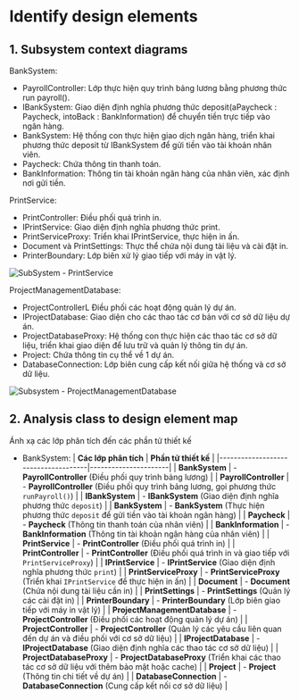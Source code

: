 # Identify design elements
## 1. Subsystem context diagrams
BankSystem:  
- PayrollController: Lớp thực hiện quy trình bảng lương bằng phương thức run payroll().
- IBankSystem: Giao diện định nghĩa phương thức deposit(aPaycheck : Paycheck, intoBack : BankInformation) để chuyển tiền trực tiếp vào ngân hàng.
- BankSystem: Hệ thống con thực hiện giao dịch ngân hàng, triển khai phương thức deposit từ IBankSystem để gửi tiền vào tài khoản nhân viên.
- Paycheck: Chứa thông tin thanh toán.
- BankInformation: Thông tin tài khoản ngân hàng của nhân viên, xác định nơi gửi tiền.

PrintService:  
- PrintController: Điều phối quá trình in.
- IPrintService: Giao diện định nghĩa phương thức print.
- PrintServiceProxy: Triển khai IPrintService, thực hiện in ấn.
- Document và PrintSettings: Thực thể chứa nội dung tài liệu và cài đặt in.
- PrinterBoundary: Lớp biên xử lý giao tiếp với máy in vật lý.

![SubSystem - PrintService](https://www.planttext.com/api/plantuml/png/h5DBJiCm4Dtx5DvH9De3H0XLK1PT82721OmpJImvTh37GFYSZ0L7uWfC4YTf4w4k88l8djzxRsRy_VcrzYWSXb8pTi8ti5C6E1R0hwn1PxK6nwKMthFsps-TChZdUsEy-Hmy1l3OUXUPbQ44WppXctWyunuGbSaz6TkeDDvFsSS4UMiGt4v8OAe_yMtCSK-ARX6q-W-qD3pusYEK56XVwauiLsMbeIb5IMtOG6M_3v5Fb_X7KeSApzzNgpd6XFerqSF86Fe1zN0z7qcpweYaIFNopag96aORuH_8YZnxIIA7LBt2f8QqsheRcytjbO9699MQjVlI1fC9Ly-N2jpWYxWUJ7PletEH2HG3KfpZ7MY1oXfVgCgpwMukbnUJnKbuQ3er7ruJEcMHa9Ao34P9WQJdMM7nI-PcdFQn-kcu0sqeMvF8vlNz0000__y30000)

ProjectManagementDatabase:
- ProjectControllerL Điều phối các hoạt động quản lý dự án.
- IProjectDatabase: Giao diện cho các thao tác cơ bản với cơ sở dữ liệu dự án.
- ProjectDatabaseProxy: Hệ thống con thực hiện các thao tác cơ sở dữ liệu, triển khai giao diện để lưu trữ và quản lý thông tin dự án.
- Project: Chứa thông tin cụ thể về 1 dự án.
- DatabaseConnection: Lớp biên cung cấp kết nối giữa hệ thống và cơ sở dữ liệu.

![Subsystem - ProjectManagementDatabase](https://www.planttext.com/api/plantuml/png/j9F1Ri8m38RlUOhS1WTu03HDQ6C7RcWyGMWDP4hSAdRPqBOdss6Fj5UOqn04BHExh8ScjVtNdntd-_DhIcm2DzufTQDdiBO8chUW7ohaK3a7GHVE4AdshHUXUeQ2JxnlIiUd260O3kv1dLOzoO9XYchgyWzH9JZeHSrBYRCeCHyTr3aoXBKfGDcyq_E3UcROh0n1nYIpWojqLx2kyooR5Us9mKVzwpxrJrjVE_20R77JXXrXprkRYPFsVx5xNRfz7uylWdHAV9GoU7zfCZ9n9rqoel4WtqiEqeHCHqMmDTiAEvvsC0KYAkAIh83bgQtR-_kgmTA4SxHSYKmj2bDCbQSsMGP3-T-kikM1oLBFqIPw0cUYdBQs9jM_2wFHNN_o9heXE4QV7syKNA2R29Zt3Tf2QYJzOddxktvnF7Tlq6mabPfAb-AL_W400F__0m00)

## 2. Analysis class to design element map  
Ánh xạ các lớp phân tích đến các phần tử thiết kế
- BankSystem:
| **Các lớp phân tích**               | **Phần tử thiết kế** |
|-------------------------------------|----------------------|
| **BankSystem**                       | - **PayrollController** (Điều phối quy trình bảng lương) |
| **PayrollController**                | - **PayrollController** (Điều phối quy trình bảng lương, gọi phương thức `runPayroll()`) |
| **IBankSystem**                      | - **IBankSystem** (Giao diện định nghĩa phương thức `deposit`) |
| **BankSystem**                       | - **BankSystem** (Thực hiện phương thức `deposit` để gửi tiền vào tài khoản ngân hàng) |
| **Paycheck**                         | - **Paycheck** (Thông tin thanh toán của nhân viên) |
| **BankInformation**                  | - **BankInformation** (Thông tin tài khoản ngân hàng của nhân viên) |
| **PrintService**                     | - **PrintController** (Điều phối quá trình in) |
| **PrintController**                  | - **PrintController** (Điều phối quá trình in và giao tiếp với `PrintServiceProxy`) |
| **IPrintService**                    | - **IPrintService** (Giao diện định nghĩa phương thức `print`) |
| **PrintServiceProxy**                | - **PrintServiceProxy** (Triển khai `IPrintService` để thực hiện in ấn) |
| **Document**                         | - **Document** (Chứa nội dung tài liệu cần in) |
| **PrintSettings**                    | - **PrintSettings** (Quản lý các cài đặt in) |
| **PrinterBoundary**                  | - **PrinterBoundary** (Lớp biên giao tiếp với máy in vật lý) |
| **ProjectManagementDatabase**        | - **ProjectController** (Điều phối các hoạt động quản lý dự án) |
| **ProjectController**                | - **ProjectController** (Quản lý các yêu cầu liên quan đến dự án và điều phối với cơ sở dữ liệu) |
| **IProjectDatabase**                 | - **IProjectDatabase** (Giao diện định nghĩa các thao tác cơ sở dữ liệu) |
| **ProjectDatabaseProxy**             | - **ProjectDatabaseProxy** (Triển khai các thao tác cơ sở dữ liệu với thêm bảo mật hoặc cache) |
| **Project**                          | - **Project** (Thông tin chi tiết về dự án) |
| **DatabaseConnection**               | - **DatabaseConnection** (Cung cấp kết nối cơ sở dữ liệu) |
